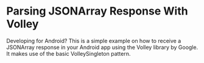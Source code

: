 # Parsing JSONArray Response With Volley
Developing for Android? This is a simple example on how to receive a JSONArray response in your Android app using the Volley library by Google. It makes use of the basic VolleySingleton pattern.
